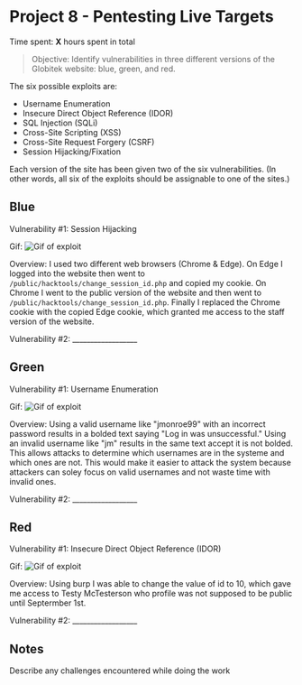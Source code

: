 # Project 8 - Pentesting Live Targets

Time spent: **X** hours spent in total

> Objective: Identify vulnerabilities in three different versions of the Globitek website: blue, green, and red.

The six possible exploits are:
* Username Enumeration
* Insecure Direct Object Reference (IDOR)
* SQL Injection (SQLi)
* Cross-Site Scripting (XSS)
* Cross-Site Request Forgery (CSRF)
* Session Hijacking/Fixation

Each version of the site has been given two of the six vulnerabilities. (In other words, all six of the exploits should be assignable to one of the sites.)

## Blue

Vulnerability #1: Session Hijacking

Gif:
![Gif of exploit](https://github.com/henryjr1/SecureSoftTesting/blob/Week-8/HIGHJACKING.GIF)

Overview:
I used two different web browsers (Chrome & Edge). On Edge I logged into the website then went to ```/public/hacktools/change_session_id.php``` and copied my cookie. On Chrome I went to the public version of the website and then went to ```/public/hacktools/change_session_id.php```. Finally I replaced the Chrome cookie with the copied Edge cookie, which granted me access to the staff version of the website.

Vulnerability #2: __________________


## Green

Vulnerability #1: Username Enumeration

Gif:
![Gif of exploit](https://github.com/henryjr1/SecureSoftTesting/blob/Week-8/ENUMERATION.GIF)

Overview:
Using a valid username like "jmonroe99" with an incorrect password results in a bolded text saying "Log in was unsuccessful." Using an invalid username like "jm" results in the same text accept it is not bolded. This allows attacks to determine which usernames are in the systeme and which ones are not. This would make it easier to attack the system because attackers can soley focus on valid usernames and not waste time with invalid ones. 

Vulnerability #2: __________________


## Red

Vulnerability #1: Insecure Direct Object Reference (IDOR)

Gif:
![Gif of exploit](https://github.com/henryjr1/SecureSoftTesting/blob/Week-8/IDOR.GIF)

Overview:
Using burp I was able to change the value of id to 10, which gave me access to Testy McTesterson who profile was not supposed to be public until Septermber 1st.

Vulnerability #2: __________________


## Notes

Describe any challenges encountered while doing the work

